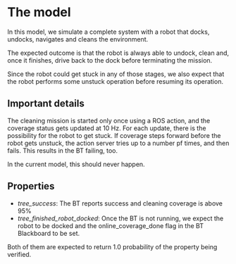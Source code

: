 # The model

In this model, we simulate a complete system with a robot that docks, undocks, navigates and cleans the environment.

The expected outcome is that the robot is always able to undock, clean and, once it finishes, drive back to the dock before terminating the mission.

Since the robot could get stuck in any of those stages, we also expect that the robot performs some unstuck operation before resuming its operation.


## Important details

The cleaning mission is started only once using a ROS action, and the coverage status gets updated at 10 Hz. For each update, there is the possibility for the robot to get stuck.
If coverage steps forward before the robot gets unstuck, the action server tries up to a number pf times, and then fails. This results in the BT failing, too.

In the current model, this should never happen.

## Properties

* *tree_success*: The BT reports success and cleaning coverage is above 95%
* *tree_finished_robot_docked*: Once the BT is not running, we expect the robot to be docked and the online_coverage_done flag in the BT Blackboard to be set.

Both of them are expected to return 1.0 probability of the property being verified.
